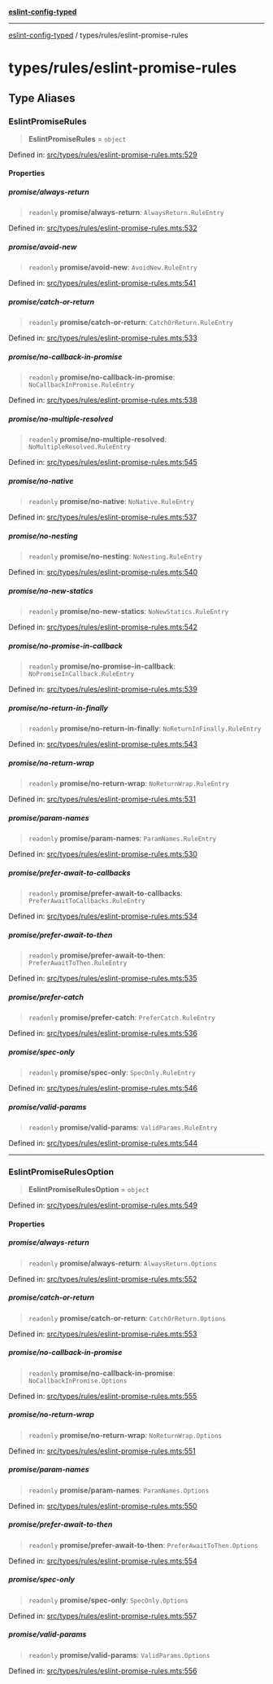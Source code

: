 [**eslint-config-typed**](../../README.md)

***

[eslint-config-typed](../../README.md) / types/rules/eslint-promise-rules

# types/rules/eslint-promise-rules

## Type Aliases

### EslintPromiseRules

> **EslintPromiseRules** = `object`

Defined in: [src/types/rules/eslint-promise-rules.mts:529](https://github.com/noshiro-pf/eslint-config-typed/blob/main/src/types/rules/eslint-promise-rules.mts#L529)

#### Properties

##### promise/always-return

> `readonly` **promise/always-return**: `AlwaysReturn.RuleEntry`

Defined in: [src/types/rules/eslint-promise-rules.mts:532](https://github.com/noshiro-pf/eslint-config-typed/blob/main/src/types/rules/eslint-promise-rules.mts#L532)

##### promise/avoid-new

> `readonly` **promise/avoid-new**: `AvoidNew.RuleEntry`

Defined in: [src/types/rules/eslint-promise-rules.mts:541](https://github.com/noshiro-pf/eslint-config-typed/blob/main/src/types/rules/eslint-promise-rules.mts#L541)

##### promise/catch-or-return

> `readonly` **promise/catch-or-return**: `CatchOrReturn.RuleEntry`

Defined in: [src/types/rules/eslint-promise-rules.mts:533](https://github.com/noshiro-pf/eslint-config-typed/blob/main/src/types/rules/eslint-promise-rules.mts#L533)

##### promise/no-callback-in-promise

> `readonly` **promise/no-callback-in-promise**: `NoCallbackInPromise.RuleEntry`

Defined in: [src/types/rules/eslint-promise-rules.mts:538](https://github.com/noshiro-pf/eslint-config-typed/blob/main/src/types/rules/eslint-promise-rules.mts#L538)

##### promise/no-multiple-resolved

> `readonly` **promise/no-multiple-resolved**: `NoMultipleResolved.RuleEntry`

Defined in: [src/types/rules/eslint-promise-rules.mts:545](https://github.com/noshiro-pf/eslint-config-typed/blob/main/src/types/rules/eslint-promise-rules.mts#L545)

##### promise/no-native

> `readonly` **promise/no-native**: `NoNative.RuleEntry`

Defined in: [src/types/rules/eslint-promise-rules.mts:537](https://github.com/noshiro-pf/eslint-config-typed/blob/main/src/types/rules/eslint-promise-rules.mts#L537)

##### promise/no-nesting

> `readonly` **promise/no-nesting**: `NoNesting.RuleEntry`

Defined in: [src/types/rules/eslint-promise-rules.mts:540](https://github.com/noshiro-pf/eslint-config-typed/blob/main/src/types/rules/eslint-promise-rules.mts#L540)

##### promise/no-new-statics

> `readonly` **promise/no-new-statics**: `NoNewStatics.RuleEntry`

Defined in: [src/types/rules/eslint-promise-rules.mts:542](https://github.com/noshiro-pf/eslint-config-typed/blob/main/src/types/rules/eslint-promise-rules.mts#L542)

##### promise/no-promise-in-callback

> `readonly` **promise/no-promise-in-callback**: `NoPromiseInCallback.RuleEntry`

Defined in: [src/types/rules/eslint-promise-rules.mts:539](https://github.com/noshiro-pf/eslint-config-typed/blob/main/src/types/rules/eslint-promise-rules.mts#L539)

##### promise/no-return-in-finally

> `readonly` **promise/no-return-in-finally**: `NoReturnInFinally.RuleEntry`

Defined in: [src/types/rules/eslint-promise-rules.mts:543](https://github.com/noshiro-pf/eslint-config-typed/blob/main/src/types/rules/eslint-promise-rules.mts#L543)

##### promise/no-return-wrap

> `readonly` **promise/no-return-wrap**: `NoReturnWrap.RuleEntry`

Defined in: [src/types/rules/eslint-promise-rules.mts:531](https://github.com/noshiro-pf/eslint-config-typed/blob/main/src/types/rules/eslint-promise-rules.mts#L531)

##### promise/param-names

> `readonly` **promise/param-names**: `ParamNames.RuleEntry`

Defined in: [src/types/rules/eslint-promise-rules.mts:530](https://github.com/noshiro-pf/eslint-config-typed/blob/main/src/types/rules/eslint-promise-rules.mts#L530)

##### promise/prefer-await-to-callbacks

> `readonly` **promise/prefer-await-to-callbacks**: `PreferAwaitToCallbacks.RuleEntry`

Defined in: [src/types/rules/eslint-promise-rules.mts:534](https://github.com/noshiro-pf/eslint-config-typed/blob/main/src/types/rules/eslint-promise-rules.mts#L534)

##### promise/prefer-await-to-then

> `readonly` **promise/prefer-await-to-then**: `PreferAwaitToThen.RuleEntry`

Defined in: [src/types/rules/eslint-promise-rules.mts:535](https://github.com/noshiro-pf/eslint-config-typed/blob/main/src/types/rules/eslint-promise-rules.mts#L535)

##### promise/prefer-catch

> `readonly` **promise/prefer-catch**: `PreferCatch.RuleEntry`

Defined in: [src/types/rules/eslint-promise-rules.mts:536](https://github.com/noshiro-pf/eslint-config-typed/blob/main/src/types/rules/eslint-promise-rules.mts#L536)

##### promise/spec-only

> `readonly` **promise/spec-only**: `SpecOnly.RuleEntry`

Defined in: [src/types/rules/eslint-promise-rules.mts:546](https://github.com/noshiro-pf/eslint-config-typed/blob/main/src/types/rules/eslint-promise-rules.mts#L546)

##### promise/valid-params

> `readonly` **promise/valid-params**: `ValidParams.RuleEntry`

Defined in: [src/types/rules/eslint-promise-rules.mts:544](https://github.com/noshiro-pf/eslint-config-typed/blob/main/src/types/rules/eslint-promise-rules.mts#L544)

***

### EslintPromiseRulesOption

> **EslintPromiseRulesOption** = `object`

Defined in: [src/types/rules/eslint-promise-rules.mts:549](https://github.com/noshiro-pf/eslint-config-typed/blob/main/src/types/rules/eslint-promise-rules.mts#L549)

#### Properties

##### promise/always-return

> `readonly` **promise/always-return**: `AlwaysReturn.Options`

Defined in: [src/types/rules/eslint-promise-rules.mts:552](https://github.com/noshiro-pf/eslint-config-typed/blob/main/src/types/rules/eslint-promise-rules.mts#L552)

##### promise/catch-or-return

> `readonly` **promise/catch-or-return**: `CatchOrReturn.Options`

Defined in: [src/types/rules/eslint-promise-rules.mts:553](https://github.com/noshiro-pf/eslint-config-typed/blob/main/src/types/rules/eslint-promise-rules.mts#L553)

##### promise/no-callback-in-promise

> `readonly` **promise/no-callback-in-promise**: `NoCallbackInPromise.Options`

Defined in: [src/types/rules/eslint-promise-rules.mts:555](https://github.com/noshiro-pf/eslint-config-typed/blob/main/src/types/rules/eslint-promise-rules.mts#L555)

##### promise/no-return-wrap

> `readonly` **promise/no-return-wrap**: `NoReturnWrap.Options`

Defined in: [src/types/rules/eslint-promise-rules.mts:551](https://github.com/noshiro-pf/eslint-config-typed/blob/main/src/types/rules/eslint-promise-rules.mts#L551)

##### promise/param-names

> `readonly` **promise/param-names**: `ParamNames.Options`

Defined in: [src/types/rules/eslint-promise-rules.mts:550](https://github.com/noshiro-pf/eslint-config-typed/blob/main/src/types/rules/eslint-promise-rules.mts#L550)

##### promise/prefer-await-to-then

> `readonly` **promise/prefer-await-to-then**: `PreferAwaitToThen.Options`

Defined in: [src/types/rules/eslint-promise-rules.mts:554](https://github.com/noshiro-pf/eslint-config-typed/blob/main/src/types/rules/eslint-promise-rules.mts#L554)

##### promise/spec-only

> `readonly` **promise/spec-only**: `SpecOnly.Options`

Defined in: [src/types/rules/eslint-promise-rules.mts:557](https://github.com/noshiro-pf/eslint-config-typed/blob/main/src/types/rules/eslint-promise-rules.mts#L557)

##### promise/valid-params

> `readonly` **promise/valid-params**: `ValidParams.Options`

Defined in: [src/types/rules/eslint-promise-rules.mts:556](https://github.com/noshiro-pf/eslint-config-typed/blob/main/src/types/rules/eslint-promise-rules.mts#L556)

